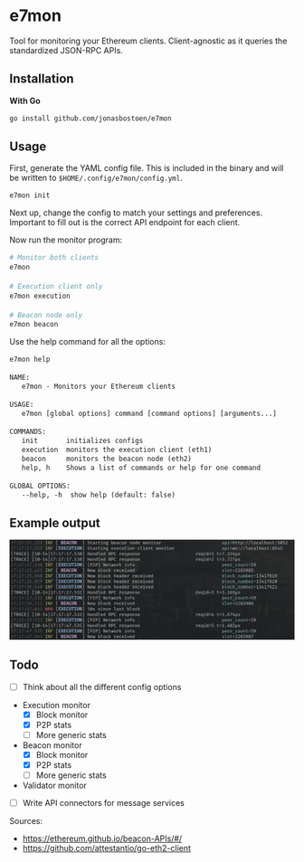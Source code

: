 # e7mon

Tool for monitoring your Ethereum clients. Client-agnostic as it queries the standardized JSON-RPC APIs.

## Installation
**With Go**
```bash
go install github.com/jonasbostoen/e7mon
```
## Usage
First, generate the YAML config file. This is included in the binary and will be written to `$HOME/.config/e7mon/config.yml`.
```bash
e7mon init
```
Next up, change the config to match your settings and preferences. Important to fill out is the correct API endpoint for each client.

Now run the monitor program:
```bash
# Monitor both clients
e7mon

# Execution client only
e7mon execution

# Beacon node only
e7mon beacon
```

Use the help command for all the options:
```
e7mon help

NAME:
   e7mon - Monitors your Ethereum clients

USAGE:
   e7mon [global options] command [command options] [arguments...]

COMMANDS:
   init       initializes configs
   execution  monitors the execution client (eth1)
   beacon     monitors the beacon node (eth2)
   help, h    Shows a list of commands or help for one command

GLOBAL OPTIONS:
   --help, -h  show help (default: false)
```

## Example output
![Example output](./img/output.png)

## Todo
- [ ] Think about all the different config options
- Execution monitor
	- [x] Block monitor
	- [x] P2P stats
	- [ ] More generic stats

- Beacon monitor
	- [x] Block monitor
	- [x] P2P stats
	- [ ] More generic stats
- Validator monitor
- [ ] Write API connectors for message services

Sources:
* https://ethereum.github.io/beacon-APIs/#/
* https://github.com/attestantio/go-eth2-client
